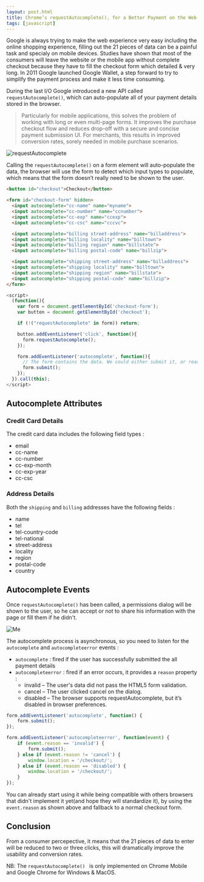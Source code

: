 ```yaml
---
layout: post.html
title: Chrome’s requestAutocomplete(), for a Better Payment on the Web & Mobile
tags: [javascript]
---
```

Google is always trying to make the web experience very easy including the online shopping experience, filling out the 21 pieces of data can be a painful task and specialy on mobile devices. Studies have shown that most of the consumers will leave the website or the mobile app without complete checkout because they have to fill the checkout form which detailed & very long. In 2011 Google launched Google Wallet, a step forward to try to simplify the payment process and make it less time consuming.

During the last I/O Google introduced a new API called ```requestAutocomplete()```, which can auto-populate all of your payment details stored in the browser.

> Particularly for mobile applications, this solves the problem of working with long or even multi-page forms. It improves the purchase checkout flow and reduces drop-off with a secure and concise payment submission UI. For merchants, this results in improved conversion rates, sorely needed in mobile purchase scenarios.

![requestAutocomplete](/assets/posts/requestAutocomplete/1.png)

Calling the ```requestAutocomplete()``` on a form element will auto-populate the data, the browser will use the form to detect which input types to populate, which means that the form doesn’t really need to be shown to the user.

```html
<button id="checkout">Checkout</button>

<form id="checkout-form" hidden>
  <input autocomplete="cc-name" name="myname">
  <input autocomplete="cc-number" name="ccnumber">
  <input autocomplete="cc-exp" name="ccexp">
  <input autocomplete="cc-csc" name="cccvc">

  <input autocomplete="billing street-address" name="billaddress">
  <input autocomplete="billing locality" name="billtown">
  <input autocomplete="billing region" name="billstate">
  <input autocomplete="billing postal-code" name="billzip">

  <input autocomplete="shipping street-address" name="billaddress">
  <input autocomplete="shipping locality" name="billtown">
  <input autocomplete="shipping region" name="billstate">
  <input autocomplete="shipping postal-code" name="billzip">
</form>
```

```js
<script>
  (function(){
    var form = document.getElementById('checkout-form');
    var button = document.getElementById('checkout');

    if (!("requestAutocomplete" in form)) return;

    button.addEventListener('click', function(){
      form.requestAutocomplete();
    });

    form.addEventListener('autocomplete', function(){
      // The form contains the data. We could either submit it, or read the data
      form.submit();
    });
  }).call(this);
</script>
```

## Autocomplete Attributes

### Credit Card Details

The credit card data includes the following field types :

* email
* cc-name
* cc-number
* cc-exp-month
* cc-exp-year
* cc-csc

### Address Details

Both the ```shipping``` and ```billing``` addresses have the following fields :

* name
* tel
* tel-country-code
* tel-national
* street-address
* locality
* region
* postal-code
* country

## Autocomplete Events

Once ```requestAutocomplete()``` has been called, a permissions dialog will be shown to the user, so he can accept or not to share his information with the page or fill them if he didn't.

![Me](/assets/posts/requestAutocomplete/2.png)

The autocomplete process is asynchronous, so you need to listen for the ```autocomplete``` and ```autocompleteerror``` events :

* ```autocomplete``` : fired if the user has successfully submitted the all payment details
* ```autocompleteerror``` : fired if an error occurs, it provides a ```reason``` property :
    * invalid – The user's data did not pass the HTML5 form validation.
    * cancel – The user clicked cancel on the dialog.
    * disabled – The browser supports requestAutocomplete, but it’s disabled in browser preferences.

```js
form.addEventListener('autocomplete', function() {
    form.submit();
});

form.addEventListener('autocompleteerror', function(event) {
    if (event.reason == 'invalid') {
        form.submit();
    } else if (event.reason != 'cancel') {
        window.location = '/checkout/';
    } else if (event.reason == 'disabled') {
        window.location = '/checkout/';
    }
});
```
You can already start using it while being compatible with others browsers that didn't implement it yet(and hope they will standardize it), by using the ```event.reason``` as shown above and fallback to a normal checkout form.

## Conclusion
From a consumer percepective, it means that the 21 pieces of data to enter will be reduced to two or three clicks, this will dramatically improve the usability and conversion rates.

NB: The ```requestAutocomplete() ``` is only implemented on Chrome Mobile and Google Chrome for Windows & MacOS.